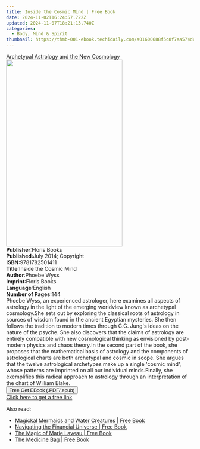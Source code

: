 ```yaml
---
title: Inside the Cosmic Mind | Free Book
date: 2024-11-02T16:24:57.722Z
updated: 2024-11-07T18:21:13.740Z
categories:
  - Body, Mind & Spirit
thumbnail: https://thmb-001-ebook.techidaily.com/a01600688f5c8f7aa574dc94c836a36848d31e5d03092c976a05c0edfe51373d.jpg
---
```

<main id="book-container">
  <div class="flex flex-col">
    <div class="book-brief flex-1 py-6 px-4 sm:p-6 md:py-10 md:px-8">
      <!-- brief-->
      <div class="book-brief-main">
        Archetypal Astrology and the New Cosmology
      </div>
    </div>
    <div
      class="book-meta-info flex-1 grid gap-4 col-start-1 col-end-3 row-start-1 sm:mb-6 sm:grid-cols-4 lg:gap-6 lg:col-start-2 lg:row-end-6 lg:row-span-6 lg:mb-0"
    >
      <div
        class="book-meta-info-left place-content-center mt-4 p-4 text-sm leading-6 col-start-2 col-span-2 dark:text-slate-400"
      >
        <img
          class="w-full h-500 object-cover rounded-lg sm:h-255 sm:col-span-2 lg:col-span-full"
          src="https://img-001-ebook.techidaily.com/9998ae8ba24b2656df85801bba9372b3261e0dcb042cc7e4810b9bf6417f1168.jpg"
          alt=""
          width="312"
          height="500"
        />
      </div>
      <div
        class="book-meta-info-right mt-2 col-start-1 row-start-2 col-span-3 self-center"
      >
        <!-- meta data  -->
        <div class="flex flex-col px-4 md:px-8">
          <div class="flex-1">
            <strong>Publisher</strong>:<span class="px-2">Floris Books</span>
          </div>
          <div class="flex-1">
            <strong>Published</strong>:<span class="px-2"
              >July 2014; Copyright</span
            >
          </div>
          <div class="flex-1">
            <strong>ISBN</strong>:<span class="px-2">9781782501411</span>
          </div>
          <div class="flex-1">
            <strong>Title</strong>:<span class="px-2"
              >Inside the Cosmic Mind</span
            >
          </div>
          <div class="flex-1">
            <strong>Author</strong>:<span class="px-2">Phoebe Wyss</span>
          </div>
          <div class="flex-1">
            <strong>Imprint</strong>:<span class="px-2">Floris Books</span>
          </div>
          <div class="flex-1">
            <strong>Language</strong>:<span class="px-2">English</span>
          </div>
          <div class="flex-1">
            <strong>Number of Pages</strong>:<span class="px-2">144</span>
          </div>
        </div>
      </div>
    </div>
    <div class="book-description flex-1 py-6 px-4 sm:p-6 md:py-10 md:px-8">
      <div class="book-description-main">
        <div accordion-content="" id="description">
          Phoebe Wyss, an experienced astrologer, here examines all aspects of
          astrology in the light of the emerging worldview known as archetypal
          cosmology.She sets out by exploring the classical roots of astrology
          in sources of wisdom found in the ancient Egyptian mysteries. She then
          follows the tradition to modern times through C.G. Jung's ideas on the
          nature of the psyche. She also discovers that the claims of astrology
          are entirely compatible with new cosmological thinking as envisioned
          by post-modern physics and chaos theory.In the second part of the
          book, she proposes that the mathematical basis of astrology and the
          components of astrological charts are both archetypal and cosmic in
          scope. She argues that the twelve astrological archetypes make up a
          single 'cosmic mind', whose patterns are imprinted on all our
          individual minds.Finally, she exemplifies this radical approach to
          astrology through an interpretation of the chart of William Blake.
        </div>
      </div>
    </div>
    <div class="book-excerpts flex-1 py-6 px-4 sm:p-6 md:py-10 md:px-8"></div>
    <div
      class="book-about-author flex-1 py-6 px-4 sm:p-6 md:py-10 md:px-8"
    ></div>
    <div class="book-free-get flex-1 py-6 px-4 sm:p-6 md:py-10 md:px-8">
      <button
        id="btn-free-get"
        class="bg-blue-500 hover:bg-blue-700 text-white font-bold py-2 px-4 rounded"
      >
        Free Get EBook (.PDF/.epub)
      </button>
      <div id="countdown-display" class="px-2 text-lg mt-2"></div>
      <a
        id="free-link"
        class="hidden bg-blue-500 hover:bg-blue-700 text-white font-bold py-2 px-4 rounded"
        href="https://www.ebooks.com/en-us/book/96399640/inside-the-cosmic-mind/phoebe-wyss/"
        target="_blank"
        >Click here to get a free link</a
      >
    </div>
    <script>
      let countdownTime = 0;
      let countdownInterval = null;
      document
        .getElementById('btn-free-get')
        .addEventListener('click', startCountdown);
      function startCountdown() {
        countdownTime = new Date().getTime() + 60000 * 3;
        countdownInterval = setInterval(updateCountdown, 1000);
        document.getElementById('btn-free-get').disabled = true;
        document
          .getElementById('btn-free-get')
          .classList.add('bg-gray-500', 'cursor-not-allowed');
      }
      function updateCountdown() {
        let currentTime = new Date().getTime();
        let timeLeft = countdownTime - currentTime;
        let secondsLeft = Math.floor(timeLeft / 1000);
        document.getElementById('countdown-display').innerHTML =
          `Remaining time: ${secondsLeft} seconds.`;
        if (secondsLeft <= 0) {
          clearInterval(countdownInterval);
          document.getElementById('btn-free-get').classList.add('hidden');
          document.getElementById('free-link').classList.remove('hidden');
          document.getElementById('countdown-display').innerHTML = '';
        }
      }
    </script>
  </div>
</main>

<ins class="adsbygoogle"
      style="display:block"
      data-ad-client="ca-pub-7571918770474297"
      data-ad-slot="8358498916"
      data-ad-format="auto"
      data-full-width-responsive="true"></ins>
    

<span class="atpl-alsoreadstyle">Also read:</span>
<div><ul>
<li><a href="https://novels-ebooks.techidaily.com/209636287-9781633411562-magickal-mermaids-and-water-creatures/"><u>Magickal Mermaids and Water Creatures | Free Book</u></a></li>
<li><a href="https://novels-ebooks.techidaily.com/209636289-9780892546848-navigating-the-financial-universe/"><u>Navigating the Financial Universe | Free Book</u></a></li>
<li><a href="https://novels-ebooks.techidaily.com/209636286-9781633411425-the-magic-of-marie-laveau/"><u>The Magic of Marie Laveau | Free Book</u></a></li>
<li><a href="https://novels-ebooks.techidaily.com/209636291-9781938289880-the-medicine-bag/"><u>The Medicine Bag | Free Book</u></a></li>
</ul></div>


